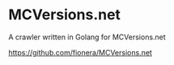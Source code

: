 # MCVersions.net

A crawler written in Golang for MCVersions.net

https://github.com/fionera/MCVersions.net
